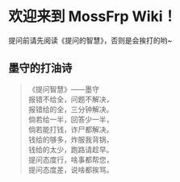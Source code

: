 # 欢迎来到 MossFrp Wiki！
提问前请先阅读《提问的智慧》，否则是会挨打的哟~
## 墨守的打油诗
>《提问智慧》——墨守<br>
> 报错不给全，问题不解决，<br>
> 报错给的全，三分钟解决。<br>
> 倘若给一半，回答少一半，<br>
> 倘若能打钱，诈尸都解决。<br>
> 钱给的够多，炸服我背锅，<br>
> 钱给的太少，跑路请趁早。<br>
> 提问态度行，啥事都帮您，<br>
> 提问态度差，说啥都挨骂。<br>